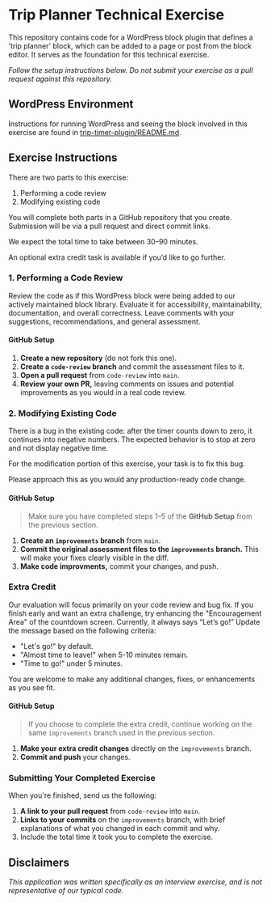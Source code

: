 # Trip Planner Technical Exercise

This repository contains code for a WordPress block plugin that defines a 'trip planner' block, which can be added to a page or post from the block editor. It serves as the foundation for this technical exercise.

*Follow the setup instructions below. Do not submit your exercise as a pull request against this repository.*

## WordPress Environment

Instructions for running WordPress and seeing the block involved in this exercise are found in [trip-timer-plugin/README.md](trip-timer-plugin/README.md).


## Exercise Instructions

There are two parts to this exercise:

1. Performing a code review 
2. Modifying existing code

You will complete both parts in a GitHub repository that you create. Submission will be via a pull request and direct commit links.

We expect the total time to take between 30–90 minutes.

An optional extra credit task is available if you’d like to go further.


### 1. Performing a Code Review

Review the code as if this WordPress block were being added to our actively maintained block library. Evaluate it for accessibility, maintainability, documentation, and overall correctness. Leave comments with your suggestions, recommendations, and general assessment.

#### GitHub Setup
1. **Create a new repository** (do not fork this one).
2. **Create a `code-review` branch** and commit the assessment files to it.
3. **Open a pull request** from `code-review` into `main`.
4. **Review your own PR,** leaving comments on issues and potential improvements as you would in a real code review.


### 2. Modifying Existing Code

There is a bug in the existing code: after the timer counts down to zero, it continues into negative numbers. The expected behavior is to stop at zero and not display negative time.

For the modification portion of this exercise, your task is to fix this bug.

Please approach this as you would any production-ready code change.

#### GitHub Setup
> Make sure you have completed steps 1–5 of the **GitHub Setup** from the previous section.

1. **Create an `improvements` branch** from `main`.
2. **Commit the original assessment files to the `improvements` branch.** This will make your fixes clearly visible in the diff. 
3. **Make code improvments,** commit your changes, and push.

### Extra Credit

Our evaluation will focus primarily on your code review and bug fix. If you finish early and want an extra challenge, try enhancing the "Encouragement Area" of the countdown screen. Currently, it always says “Let’s go!” Update the message based on the following criteria:

- "Let's go!" by default.
- "Almost time to leave!" when 5-10 minutes remain.
- "Time to go!" under 5 minutes.

You are welcome to make any additional changes, fixes, or enhancements as you see fit.

#### GitHub Setup
> If you choose to complete the extra credit, continue working on the same `improvements` branch used in the previous section.

1. **Make your extra credit changes** directly on the `improvements` branch.
2. **Commit and push** your changes.

### Submitting Your Completed Exercise
When you're finished, send us the following:

1. **A link to your pull request** from `code-review` into `main`. 
2. **Links to your commits** on the `improvements` branch, with brief explanations of what you changed in each commit and why.
3. Include the total time it took you to complete the exercise.


## Disclaimers

*This application was written specifically as an interview exercise, and is not representative of our typical code.*
